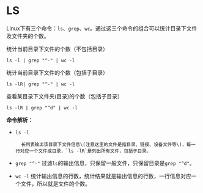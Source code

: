 # LS



Linux下有三个命令：`ls`、`grep`、`wc`。通过这三个命令的组合可以统计目录下文件及文件夹的个数。

统计当前目录下文件的个数（不包括目录）

```text
ls -l | grep "^-" | wc -l
```

统计当前目录下文件的个数（包括子目录）

```text
ls -lR| grep "^-" | wc -l
```

查看某目录下文件夹\(目录\)的个数（包括子目录）

```text
ls -lR | grep "^d" | wc -l
```

**命令解析：**

* `ls -l`

        长列表输出该目录下文件信息\(注意这里的文件是指目录、链接、设备文件等\)，每一行对应一个文件或目录，`ls -lR`是列出所有文件，包括子目录。

* `grep "^-"` 过滤`ls`的输出信息，只保留一般文件，只保留目录是`grep "^d"`。
* `wc -l` 统计输出信息的行数，统计结果就是输出信息的行数，一行信息对应一个文件，所以就是文件的个数。

